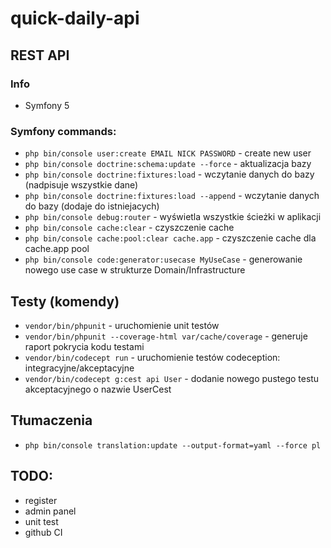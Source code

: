 # quick-daily-api
## REST API

### Info
- Symfony 5

### Symfony commands:
- `php bin/console user:create EMAIL NICK PASSWORD` - create new user
- `php bin/console doctrine:schema:update --force` - aktualizacja bazy
- `php bin/console doctrine:fixtures:load` - wczytanie danych do bazy (nadpisuje wszystkie dane)
- `php bin/console doctrine:fixtures:load --append` - wczytanie danych do bazy (dodaje do istniejacych)
- `php bin/console debug:router` - wyświetla wszystkie ścieżki w aplikacji
- `php bin/console cache:clear` - czyszczenie cache
- `php bin/console cache:pool:clear cache.app` - czyszczenie cache dla cache.app pool
- `php bin/console code:generator:usecase MyUseCase` - generowanie nowego use case w strukturze Domain/Infrastructure

## Testy (komendy)
- `vendor/bin/phpunit` - uruchomienie unit testów
- `vendor/bin/phpunit --coverage-html var/cache/coverage` - generuje raport pokrycia kodu testami
- `vendor/bin/codecept run` - uruchomienie testów codeception: integracyjne/akceptacyjne 
- `vendor/bin/codecept g:cest api User` - dodanie nowego pustego testu akceptacyjnego o nazwie UserCest

## Tłumaczenia
- `php bin/console translation:update --output-format=yaml --force pl`

## TODO:
- register
- admin panel
- unit test
- github CI
